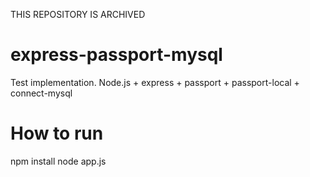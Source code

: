 THIS REPOSITORY IS ARCHIVED

express-passport-mysql
======================

Test implementation. Node.js + express + passport + passport-local + connect-mysql


How to run
==========

npm install
node app.js
